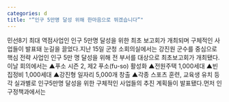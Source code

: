 ```yaml
---
categories: d
title: "“인구 5만명 달성 위해 한마음으로 뛰겠습니다”"
---
```

민선8기 최대 역점사업인 인구 5만명 달성을 위한 최초 보고회가 개최되며 구체적인 사업들이 발표돼 눈길을 끌었다.지난 15일 군청 소회의실에서는 강진원 군수를 중심으로 핵심 전략 사업인 인구 5만 명 달성을 위해 전 부서를 대상으로 최초보고회가 개최됐다.이날 회의에서는 ▲푸소 시즌 2, 제2 푸소(fu-so) 활성화 ▲전원주택 1,000세대 ▲빈집정비 1,000세대 ▲강진형 일자리 5,000개 창출 ▲각종 스포츠 훈련, 교육생 유치 등 각 실과별로 인구5만명 달성을 위한 구체적인 사업들의 추진 계획들이 발표됐다.먼저 인구정책과에서는